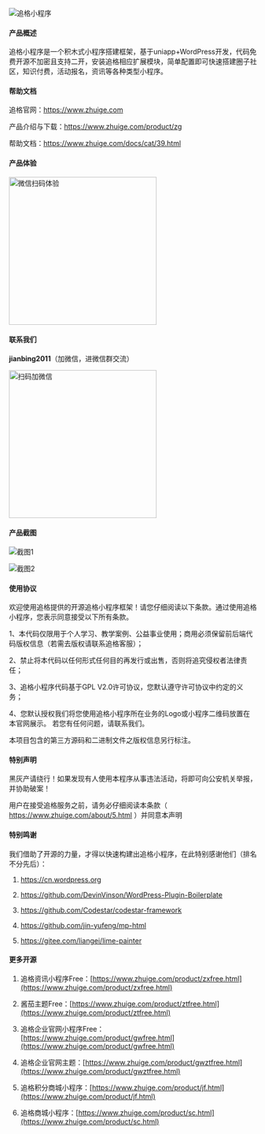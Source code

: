 
![追格小程序](https://q.zhuige.com/imgs/banner.png) 


#### 产品概述

追格小程序是一个积木式小程序搭建框架，基于uniapp+WordPress开发，代码免费开源不加密且支持二开，安装追格相应扩展模块，简单配置即可快速搭建圈子社区，知识付费，活动报名，资讯等各种类型小程序。



#### 帮助文档

追格官网：https://www.zhuige.com

产品介绍与下载：https://www.zhuige.com/product/zg

帮助文档：https://www.zhuige.com/docs/cat/39.html

#### 产品体验
<img src="https://www.zhuige.com/uploads/20210912/e829d0f3ab1f5b18cf3509c9d7e83434.jpg" alt="微信扫码体验" width="300" height="300" />


#### 联系我们

**jianbing2011**（加微信，进微信群交流）

<img src="https://www.zhuige.com/uploads/20210828/2830bbe86eb2379d2f629dd125c6f9d7.jpg" alt="扫码加微信" width="300" height="300" />


#### 产品截图

![截图1](https://q.zhuige.com/imgs/all.png) 

![截图2](https://q.zhuige.com/imgs/topics.png) 



#### 使用协议

欢迎使用追格提供的开源追格小程序框架！请您仔细阅读以下条款。通过使用追格小程序，您表示同意接受以下所有条款。

1、本代码仅限用于个人学习、教学案例、公益事业使用；商用必须保留前后端代码版权信息（若需去版权请联系追格客服）；

2、禁止将本代码以任何形式任何目的再发行或出售，否则将追究侵权者法律责任；

3、追格小程序代码基于GPL V2.0许可协议，您默认遵守许可协议中约定的义务；

4、您默认授权我们将您使用追格小程序所在业务的Logo或小程序二维码放置在本官网展示。 若您有任何问题，请联系我们。

本项目包含的第三方源码和二进制文件之版权信息另行标注。



#### 特别声明

黑灰产请绕行！如果发现有人使用本程序从事违法活动，将即可向公安机关举报，并协助破案！

用户在接受追格服务之前，请务必仔细阅读本条款（ https://www.zhuige.com/about/5.html ）并同意本声明




#### 特别鸣谢

我们借助了开源的力量，才得以快速构建出追格小程序，在此特别感谢他们（排名不分先后）：

1. https://cn.wordpress.org

2. https://github.com/DevinVinson/WordPress-Plugin-Boilerplate

3. https://github.com/Codestar/codestar-framework

4. https://github.com/jin-yufeng/mp-html

5. https://gitee.com/liangei/lime-painter



#### 更多开源

1. 追格资讯小程序Free：[https://www.zhuige.com/product/zxfree.html](https://www.zhuige.com/product/zxfree.html)

2. 酱茄主题Free：[https://www.zhuige.com/product/ztfree.html](https://www.zhuige.com/product/ztfree.html)

3. 追格企业官网小程序Free：[https://www.zhuige.com/product/gwfree.html](https://www.zhuige.com/product/gwfree.html)

4. 追格企业官网主题：[https://www.zhuige.com/product/gwztfree.html](https://www.zhuige.com/product/gwztfree.html)

5. 追格积分商城小程序：[https://www.zhuige.com/product/jf.html](https://www.zhuige.com/product/jf.html)

6. 追格商城小程序：[https://www.zhuige.com/product/sc.html](https://www.zhuige.com/product/sc.html)
